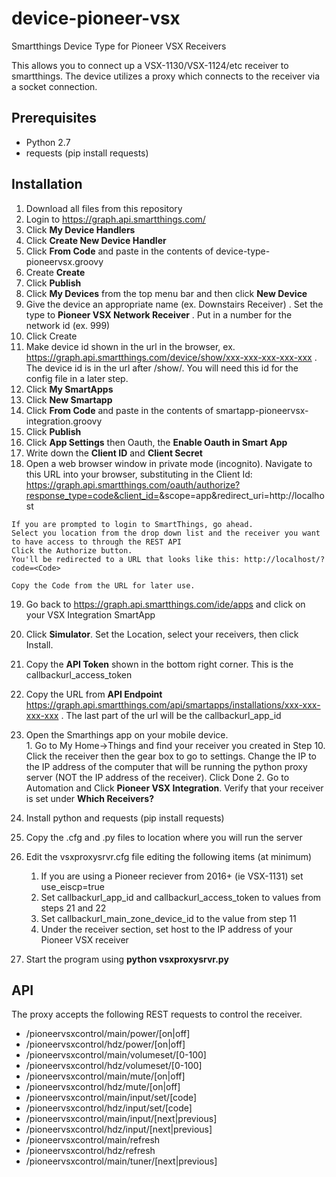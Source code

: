 # device-pioneer-vsx
Smartthings Device Type for Pioneer VSX Receivers


This allows you to connect up a VSX-1130/VSX-1124/etc receiver to smartthings.  The device utilizes a proxy which connects to the receiver via a socket connection.  


## Prerequisites

 - Python 2.7
 - requests (pip install requests)

## Installation

 1. Download all files from this repository
 2. Login to https://graph.api.smartthings.com/
 3. Click **My Device Handlers** 
 4. Click **Create New Device Handler**
 5. Click **From Code** and paste in the contents of device-type-pioneervsx.groovy 
 6. Create **Create**
 7.  Click **Publish**
 8. Click **My Devices** from the top menu bar and then click **New Device**
 9. Give the device an appropriate name (ex. Downstairs Receiver) .  Set the type to **Pioneer VSX Network Receiver** .  Put in a number for the network id (ex. 999)
 10. Click Create
 11. Make device id shown in the url in the browser, ex. https://graph.api.smartthings.com/device/show/xxx-xxx-xxx-xxx-xxx . The device id is in the url after /show/. You will need this id for the config file in a later step.
 12. Click **My SmartApps**
 13.  Click **New Smartapp**
 14. Click **From Code** and paste in the contents of smartapp-pioneervsx-integration.groovy
 15. Click **Publish**
 16.  Click **App Settings** then Oauth, the **Enable Oauth in Smart App**
 17.  Write down the **Client ID** and **Client Secret**
 18.  Open a web browser window in private mode (incognito).  Navigate to this URL into your browser, substituting in the Client Id: https://graph.api.smartthings.com/oauth/authorize?response_type=code&client_id=<Client Id>&scope=app&redirect_uri=http://localhost

    If you are prompted to login to SmartThings, go ahead.
    Select you location from the drop down list and the receiver you want to have access to through the REST API
    Click the Authorize button.
    You'll be redirected to a URL that looks like this: http://localhost/?code=<Code>
    
    Copy the Code from the URL for later use.
    

 19. Go back to https://graph.api.smartthings.com/ide/apps and click on your VSX Integration SmartApp
 20. Click **Simulator**.  Set the Location, select your receivers, then click Install.
 21. Copy the **API Token** shown in the bottom right corner. This is the callbackurl_access_token
 22. Copy the URL from **API Endpoint** https://graph.api.smartthings.com/api/smartapps/installations/xxx-xxx-xxx-xxx . The last part of the url will be the callbackurl_app_id
 23.  Open the Smarthings app on your mobile device.  
	 1. Go to My Home->Things and find your receiver you created in Step 10.  Click the receiver then the gear box to go to settings.   Change the IP to the IP address of the computer that will be running the python proxy server (NOT the IP address of the receiver). Click Done
	 2. Go to Automation and Click **Pioneer VSX Integration**.  Verify that your receiver is set under **Which Receivers?**
 24. Install python and requests (pip install requests)
 25. Copy the .cfg and .py files to location where you will run the server
 26. Edit the vsxproxysrvr.cfg file editing the following items (at minimum)
	 1.  If you are using a Pioneer reciever from 2016+ (ie VSX-1131) set use_eiscp=true
	 2. Set callbackurl_app_id and callbackurl_access_token to values from steps 21 and 22
	 3. Set callbackurl_main_zone_device_id to the value from step 11
	 4. Under the receiver section, set host to the IP address of your Pioneer VSX receiver

 27.  Start the program using **python vsxproxysrvr.py**


## API
The proxy accepts the following REST requests to control the receiver.

* /pioneervsxcontrol/main/power/[on|off]
* /pioneervsxcontrol/hdz/power/[on|off]
* /pioneervsxcontrol/main/volumeset/[0-100]
* /pioneervsxcontrol/hdz/volumeset/[0-100]
* /pioneervsxcontrol/main/mute/[on|off]
* /pioneervsxcontrol/hdz/mute/[on|off]
* /pioneervsxcontrol/main/input/set/[code]
* /pioneervsxcontrol/hdz/input/set/[code]
* /pioneervsxcontrol/main/input/[next|previous]
* /pioneervsxcontrol/hdz/input/[next|previous]
* /pioneervsxcontrol/main/refresh
* /pioneervsxcontrol/hdz/refresh
* /pioneervsxcontrol/main/tuner/[next|previous]

